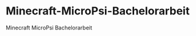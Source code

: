 Minecraft-MicroPsi-Bachelorarbeit
=================================

Minecraft MicroPsi Bachelorarbeit
